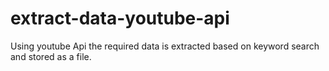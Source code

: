 # extract-data-youtube-api
Using youtube Api the required data is extracted based on keyword search and stored as a file.
